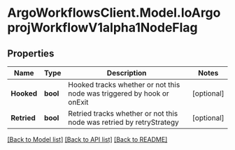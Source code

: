 # ArgoWorkflowsClient.Model.IoArgoprojWorkflowV1alpha1NodeFlag

## Properties

Name | Type | Description | Notes
------------ | ------------- | ------------- | -------------
**Hooked** | **bool** | Hooked tracks whether or not this node was triggered by hook or onExit | [optional] 
**Retried** | **bool** | Retried tracks whether or not this node was retried by retryStrategy | [optional] 

[[Back to Model list]](../README.md#documentation-for-models) [[Back to API list]](../README.md#documentation-for-api-endpoints) [[Back to README]](../README.md)

